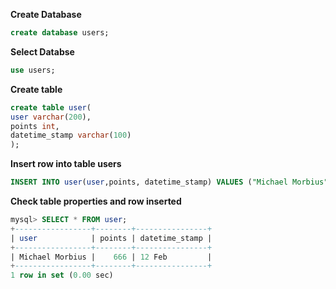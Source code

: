**Create Database**

```sql
create database users;
```

**Select Databse**
```sql
use users;
```

**Create table**
```sql
create table user(
user varchar(200),
points int,
datetime_stamp varchar(100)
);
```

**Insert row into table users**
```sql
INSERT INTO user(user,points, datetime_stamp) VALUES ("Michael Morbius", 666, "12 Feb");
```

**Check table properties and row inserted**
```sql
mysql> SELECT * FROM user;
+-----------------+--------+----------------+
| user            | points | datetime_stamp |
+-----------------+--------+----------------+
| Michael Morbius |    666 | 12 Feb         |
+-----------------+--------+----------------+
1 row in set (0.00 sec)

```